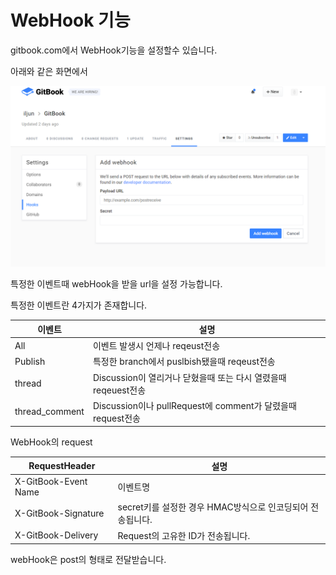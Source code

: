 # WebHook 기능

gitbook.com에서 WebHook기능을 설정할수 있습니다.

아래와 같은 화면에서

![capture](../../img/capture.png)

특정한 이벤트때 webHook을 받을 url을 설정 가능합니다.

특정한 이벤트란 4가지가 존재합니다.

| 이벤트   | 설명    |
|----------|---------|
| All   |   이벤트 발생시 언제나 reqeust전송   |
| Publish   |   특정한 branch에서 puslbish됐을때 reqeust전송  |
| thread     |  Discussion이 열리거나 닫혔을때 또는 다시 열렸을때 reqeuest전송 |
| thread_comment     |  Discussion이나 pullRequest에 comment가 달렸을때 request전송   |

WebHook의 request

|   RequestHeader   |   설명  |
|----------|---------|
| X-GitBook-Event	Name     |   이벤트명   |
| X-GitBook-Signature   |   secret키를 설정한 경우 HMAC방식으로 인코딩되어 전송됩니다. |
| X-GitBook-Delivery  |  Request의 고유한 ID가 전송됩니다. |

webHook은 post의 형태로 전달받습니다.
